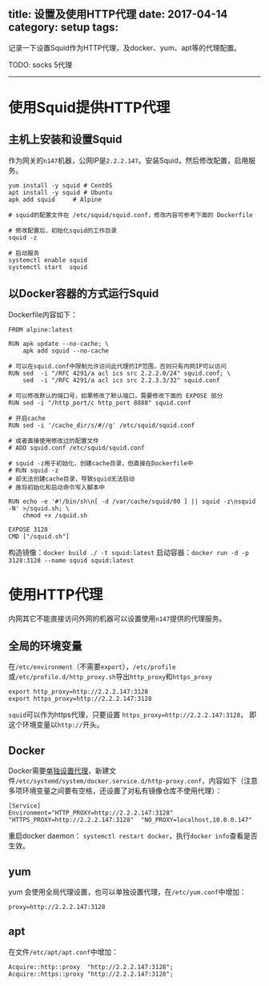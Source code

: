 title: 设置及使用HTTP代理
date: 2017-04-14
category: setup
tags:
---

记录一下设置Squid作为HTTP代理，及docker、yum、apt等的代理配置。

TODO: socks 5代理

<!--more-->

---
 

# 使用Squid提供HTTP代理

## 主机上安装和设置Squid
作为网关的`n147`机器，公网IP是`2.2.2.147`。安装Squid，然后修改配置，启用服务。
```
yum install -y squid # CentOS
apt install -y squid # Ubuntu
apk add squid     # Alpine

# squid的配置文件在 /etc/squid/squid.conf，修改内容可参考下面的 Dockerfile

# 修改配置后，初始化squid的工作目录
squid -z

# 启动服务
systemctl enable squid
systemctl start  squid
```

## 以Docker容器的方式运行Squid
Dockerfile内容如下：
```
FROM alpine:latest

RUN apk update --no-cache; \
    apk add squid --no-cache

# 可以在squid.conf中限制允许访问此代理的IP范围，否则只有内网IP可以访问
RUN sed  -i "/RFC 4291/a acl ics src 2.2.2.0/24" squid.conf; \
    sed  -i "/RFC 4291/a acl ics src 2.2.3.3/32" squid.conf

# 可以修改默认的端口号，如果修改了默认端口，需要修改下面的 EXPOSE 部分
RUN sed -i "/http_port/c http_port 8888" squid.conf

# 开启cache
RUN sed -i '/cache_dir/s/#//g' /etc/squid/squid.conf

# 或者直接使用修改过的配置文件
# ADD squid.conf /etc/squid/squid.conf

# squid -z用于初始化，创建cache目录，但直接在Dockerfile中
# RUN squid -z
# 却无法创建cache目录，导致squid无法启动
# 故将初始化和启动命令写入脚本中

RUN echo -e '#!/bin/sh\n[ -d /var/cache/squid/00 ] || squid -z\nsquid -N' >/squid.sh; \
    chmod +x /squid.sh

EXPOSE 3128
CMD ["/squid.sh"]
```

构造镜像：`docker build ./ -t squid:latest`
启动容器：`docker run -d -p 3128:3128 --name squid squid:latest`


# 使用HTTP代理
内网其它不能直接访问外网的机器可以设置使用`n147`提供的代理服务。

## 全局的环境变量
在`/etc/environment`（不需要`export`），`/etc/profile`或`/etc/profile.d/http_proxy.sh`导出`http_proxy`和`https_proxy`
```
export http_proxy=http://2.2.2.147:3128
export https_proxy=http://2.2.2.147:3128
```

`squid`可以作为https代理，只要设置 `https_proxy=http://2.2.2.147:3128`， 即这个环境变量以`http://`开头。

## Docker
Docker需要[单独设置代理](https://docs.docker.com/engine/admin/systemd/)，新建文件`/etc/systemd/system/docker.service.d/http-proxy.conf`，内容如下（注意多项环境变量之间要有空格，还设置了对私有镜像仓库不使用代理）：
```
[Service]
Environment="HTTP_PROXY=http://2.2.2.147:3128" "HTTPS_PROXY=http://2.2.2.147:3128"  "NO_PROXY=localhost,10.0.0.147"
```
重启docker daemon： `systemctl restart docker`，执行`docker info`查看是否生效。

## yum
yum 会使用全局代理设置，也可以单独设置代理，在`/etc/yum.conf`中增加：
```
proxy=http://2.2.2.147:3128
```

## apt
在文件`/etc/apt/apt.conf`中增加：
```
Acquire::http::proxy  "http://2.2.2.147:3128";
Acquire::https::proxy "http://2.2.2.147:3128";
```
